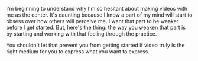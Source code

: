 I'm beginning to understand why I'm so hesitant about making videos with me as the center. It's daunting because I know a part of my mind will start to obsess over how others will perceive me. I want that part to be weaker before I get started. But, here's the thing: the way you weaken that part is by starting and working with that feeling through the practice.

You shouldn't let that prevent you from getting started if video truly is the right medium for you to express what you want to express.